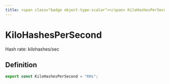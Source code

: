 ```yaml
---
title: <span class="badge object-type-scalar"></span> KiloHashesPerSecond
---
```

# <span class="badge object-type-scalar"></span> KiloHashesPerSecond

Hash rate: kilohashes/sec

## Definition

```typescript
export const KiloHashesPerSecond = "KHs";

```

